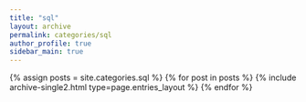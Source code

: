 ```yaml
---
title: "sql"
layout: archive
permalink: categories/sql
author_profile: true
sidebar_main: true
---
```



{% assign posts = site.categories.sql %}
{% for post in posts %} {% include archive-single2.html type=page.entries_layout %} {% endfor %}